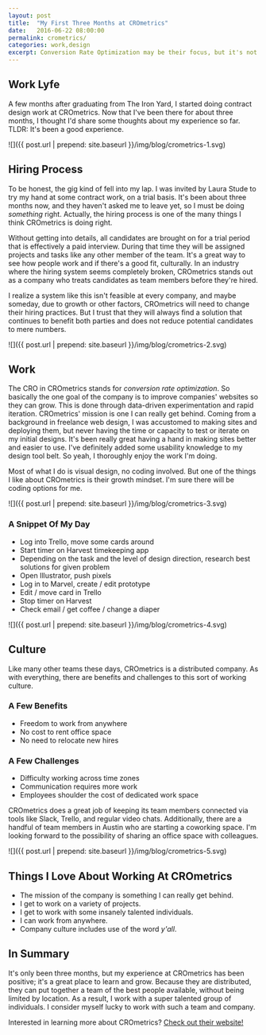 ```yaml
---
layout: post
title:  "My First Three Months at CROmetrics"
date:   2016-06-22 08:00:00
permalink: crometrics/
categories: work,design
excerpt: Conversion Rate Optimization may be their focus, but it's not the only thing CROmetrics is doing right.
---
```


## Work Lyfe
A few months after graduating from The Iron Yard, I started doing contract design work at CROmetrics. Now that I've been there for about three months, I thought I'd share some thoughts about my experience so far. TLDR: It's been a good experience.

![]({{ post.url | prepend: site.baseurl }}/img/blog/crometrics-1.svg)

## Hiring Process
To be honest, the gig kind of fell into my lap. I was invited by Laura Stude to try my hand at some contract work, on a trial basis. It's been about three months now, and they haven't asked me to leave yet, so I must be doing *something* right. Actually, the hiring process is one of the many things I think CROmetrics is doing right.

Without getting into details, all candidates are brought on for a trial period that is effectively a paid interview. During that time they will be assigned projects and tasks like any other member of the team. It's a great way to see how people work and if there's a good fit, culturally. In an industry where the hiring system seems completely broken, CROmetrics stands out as a company who treats candidates as team members before they're hired.

I realize a system like this isn't feasible at every company, and maybe someday, due to growth or other factors, CROmetrics will need to change their hiring practices. But I trust that they will always find a solution that continues to benefit both parties and does not reduce potential candidates to mere numbers.

![]({{ post.url | prepend: site.baseurl }}/img/blog/crometrics-2.svg)

## Work
The CRO in CROmetrics stands for *conversion rate optimization*. So basically the one goal of the company is to improve companies' websites so they can grow. This is done through data-driven experimentation and rapid iteration. CROmetrics' mission is one I can really get behind. Coming from a background in freelance web design, I was accustomed to making sites and deploying them, but never having the time or capacity to test or iterate on my initial designs. It's been really great having a hand in making sites better and easier to use. I've definitely added some usability knowledge to my design tool belt. So yeah, I thoroughly enjoy the work I'm doing.

Most of what I do is visual design, no coding involved. But one of the things I like about CROmetrics is their growth mindset. I'm sure there will be coding options for me.

![]({{ post.url | prepend: site.baseurl }}/img/blog/crometrics-3.svg)

### A Snippet Of My Day
- Log into Trello, move some cards around
- Start timer on Harvest timekeeping app
- Depending on the task and the level of design direction, research best solutions for given problem
- Open Illustrator, push pixels
- Log in to Marvel, create / edit prototype
- Edit / move card in Trello
- Stop timer on Harvest
- Check email / get coffee / change a diaper

![]({{ post.url | prepend: site.baseurl }}/img/blog/crometrics-4.svg)

## Culture
Like many other teams these days, CROmetrics is a distributed company. As with everything, there are benefits and challenges to this sort of working culture.

### A Few Benefits
- Freedom to work from anywhere
- No cost to rent office space
- No need to relocate new hires

### A Few Challenges
- Difficulty working across time zones
- Communication requires more work
- Employees shoulder the cost of dedicated work space

CROmetrics does a great job of keeping its team members connected via tools like Slack, Trello, and regular video chats. Additionally, there are a handful of team members in Austin who are starting a coworking space. I'm looking forward to the possibility of sharing an office space with colleagues.

![]({{ post.url | prepend: site.baseurl }}/img/blog/crometrics-5.svg)

## Things I Love About Working At CROmetrics
- The mission of the company is something I can really get behind.
- I get to work on a variety of projects.
- I get to work with some insanely talented individuals.
- I can work from anywhere.
- Company culture includes use of the word *y'all*.

## In Summary
It's only been three months, but my experience at CROmetrics has been positive; it's a great place to learn and grow. Because they are distributed, they can put together a team of the best people available, without being limited by location. As a result, I work with a super talented group of individuals. I consider myself lucky to work with such a team and company.

Interested in learning more about CROmetrics? <a href="http://crometrics.com" target="_blank">Check out their website!</a>
